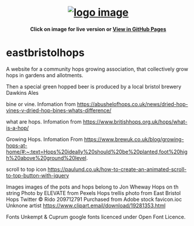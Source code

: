 <h1 align="center">
   <a href="https://jonathanw82-eastbristolhops.herokuapp.com/" target="_blank"><img src="static/images/repoimage.jpg" alt="logo image"/></a>
 </h1>
 
<div align="center">
    
#### Click on image for live version or [View in GitHub Pages](https://github.com/jonathanw82/Can_Share)
</div>

# eastbristolhops
A website for a community hops growing association, that collectively grow hops in gardens and allotments.

Then a special green hopped beer is produced by a local bristol brewery Dawkins Ales

bine or vine.
Infomation from https://abushelofhops.co.uk/news/dried-hop-vines-v-dried-hop-bines-whats-difference/

what are hops.
Infomation from https://www.britishhops.org.uk/hops/what-is-a-hop/

Growing Hops.
Infomation From https://www.brewuk.co.uk/blog/growing-hops-at-home/#:~:text=Hops%20ideally%20should%20be%20planted,foot%20high%20above%20ground%20level.

scroll to top icon
https://paulund.co.uk/how-to-create-an-animated-scroll-to-top-button-with-jquery

Images 
images of the pots and hops belong to Jon Wheway
Hops on th string Photo by ELEVATE from Pexels
Hops trellis photo from East Bristol Hops Twitter 
© Rido 209712791 Purchased from Adobe stock
favicon.ioc Unknone artist https://www.clipart.email/download/19281353.html

Fonts
Unkempt & Cuprum google fonts licenced under Open Font Licence.
